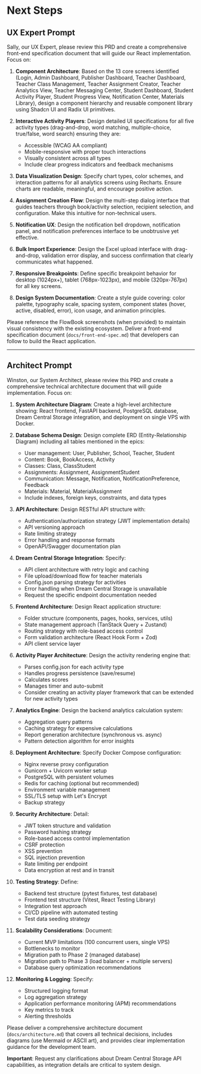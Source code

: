 # Next Steps

## UX Expert Prompt

Sally, our UX Expert, please review this PRD and create a comprehensive front-end specification document that will guide our React 
implementation. Focus on:

1. **Component Architecture**: Based on the 13 core screens identified (Login, Admin Dashboard, Publisher Dashboard, Teacher Dashboard, Teacher 
Class Management, Teacher Assignment Creator, Teacher Analytics View, Teacher Messaging Center, Student Dashboard, Student Activity Player,
Student Progress View, Notification Center, Materials Library), design a component hierarchy and reusable component library using Shadcn UI and
Radix UI primitives.

2. **Interactive Activity Players**: Design detailed UI specifications for all five activity types (drag-and-drop, word matching, 
multiple-choice, true/false, word search) ensuring they are:
   - Accessible (WCAG AA compliant)
   - Mobile-responsive with proper touch interactions
   - Visually consistent across all types
   - Include clear progress indicators and feedback mechanisms

3. **Data Visualization Design**: Specify chart types, color schemes, and interaction patterns for all analytics screens using Recharts. Ensure 
charts are readable, meaningful, and encourage positive action.

4. **Assignment Creation Flow**: Design the multi-step dialog interface that guides teachers through book/activity selection, recipient 
selection, and configuration. Make this intuitive for non-technical users.

5. **Notification UX**: Design the notification bell dropdown, notification panel, and notification preferences interface to be unobtrusive yet 
effective.

6. **Bulk Import Experience**: Design the Excel upload interface with drag-and-drop, validation error display, and success confirmation that 
clearly communicates what happened.

7. **Responsive Breakpoints**: Define specific breakpoint behavior for desktop (1024px+), tablet (768px-1023px), and mobile (320px-767px) for all
 key screens.

8. **Design System Documentation**: Create a style guide covering: color palette, typography scale, spacing system, component states (hover, 
active, disabled, error), icon usage, and animation principles.

Please reference the FlowBook screenshots (when provided) to maintain visual consistency with the existing ecosystem. Deliver a front-end 
specification document (`docs/front-end-spec.md`) that developers can follow to build the React application.

---

## Architect Prompt

Winston, our System Architect, please review this PRD and create a comprehensive technical architecture document that will guide implementation. 
Focus on:

1. **System Architecture Diagram**: Create a high-level architecture showing: React frontend, FastAPI backend, PostgreSQL database, Dream Central
 Storage integration, and deployment on single VPS with Docker.

2. **Database Schema Design**: Design complete ERD (Entity-Relationship Diagram) including all tables mentioned in the epics:
   - User management: User, Publisher, School, Teacher, Student
   - Content: Book, BookAccess, Activity
   - Classes: Class, ClassStudent
   - Assignments: Assignment, AssignmentStudent
   - Communication: Message, Notification, NotificationPreference, Feedback
   - Materials: Material, MaterialAssignment
   - Include indexes, foreign keys, constraints, and data types

3. **API Architecture**: Design RESTful API structure with:
   - Authentication/authorization strategy (JWT implementation details)
   - API versioning approach
   - Rate limiting strategy
   - Error handling and response formats
   - OpenAPI/Swagger documentation plan

4. **Dream Central Storage Integration**: Specify:
   - API client architecture with retry logic and caching
   - File upload/download flow for teacher materials
   - Config.json parsing strategy for activities
   - Error handling when Dream Central Storage is unavailable
   - Request the specific endpoint documentation needed

5. **Frontend Architecture**: Design React application structure:
   - Folder structure (components, pages, hooks, services, utils)
   - State management approach (TanStack Query + Zustand)
   - Routing strategy with role-based access control
   - Form validation architecture (React Hook Form + Zod)
   - API client service layer

6. **Activity Player Architecture**: Design the activity rendering engine that:
   - Parses config.json for each activity type
   - Handles progress persistence (save/resume)
   - Calculates scores
   - Manages timer and auto-submit
   - Consider creating an activity player framework that can be extended for new activity types

7. **Analytics Engine**: Design the backend analytics calculation system:
   - Aggregation query patterns
   - Caching strategy for expensive calculations
   - Report generation architecture (synchronous vs. async)
   - Pattern detection algorithm for error insights

8. **Deployment Architecture**: Specify Docker Compose configuration:
   - Nginx reverse proxy configuration
   - Gunicorn + Uvicorn worker setup
   - PostgreSQL with persistent volumes
   - Redis for caching (optional but recommended)
   - Environment variable management
   - SSL/TLS setup with Let's Encrypt
   - Backup strategy

9. **Security Architecture**: Detail:
   - JWT token structure and validation
   - Password hashing strategy
   - Role-based access control implementation
   - CSRF protection
   - XSS prevention
   - SQL injection prevention
   - Rate limiting per endpoint
   - Data encryption at rest and in transit

10. **Testing Strategy**: Define:
    - Backend test structure (pytest fixtures, test database)
    - Frontend test structure (Vitest, React Testing Library)
    - Integration test approach
    - CI/CD pipeline with automated testing
    - Test data seeding strategy

11. **Scalability Considerations**: Document:
    - Current MVP limitations (100 concurrent users, single VPS)
    - Bottlenecks to monitor
    - Migration path to Phase 2 (managed database)
    - Migration path to Phase 3 (load balancer + multiple servers)
    - Database query optimization recommendations

12. **Monitoring & Logging**: Specify:
    - Structured logging format
    - Log aggregation strategy
    - Application performance monitoring (APM) recommendations
    - Key metrics to track
    - Alerting thresholds

Please deliver a comprehensive architecture document (`docs/architecture.md`) that covers all technical decisions, includes diagrams (use Mermaid
 or ASCII art), and provides clear implementation guidance for the development team.

**Important**: Request any clarifications about Dream Central Storage API capabilities, as integration details are critical to system design.

